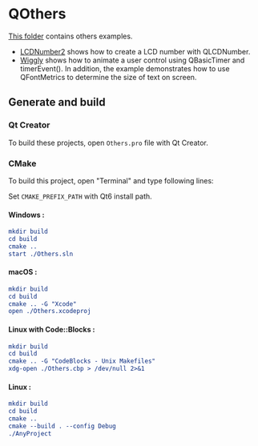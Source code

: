 # QOthers

[This folder](.) contains others examples.

* [LCDNumber2](LCDNumber2/README.md) shows how to create a LCD number with QLCDNumber.
* [Wiggly](Wiggly/README.md) shows how to animate a user control using QBasicTimer and timerEvent(). In addition, the example demonstrates how to use QFontMetrics to determine the size of text on screen.

## Generate and build

### Qt Creator

To build these projects, open `Others.pro` file with Qt Creator.

### CMake

To build this project, open "Terminal" and type following lines:

Set `CMAKE_PREFIX_PATH` with Qt6 install path.

#### Windows :

``` cmake
mkdir build
cd build
cmake ..
start ./Others.sln
```

#### macOS :

``` cmake
mkdir build
cd build
cmake .. -G "Xcode"
open ./Others.xcodeproj
```

#### Linux with Code::Blocks :

``` cmake
mkdir build
cd build
cmake .. -G "CodeBlocks - Unix Makefiles"
xdg-open ./Others.cbp > /dev/null 2>&1
```

#### Linux :

``` cmake
mkdir build
cd build
cmake .. 
cmake --build . --config Debug
./AnyProject
```

